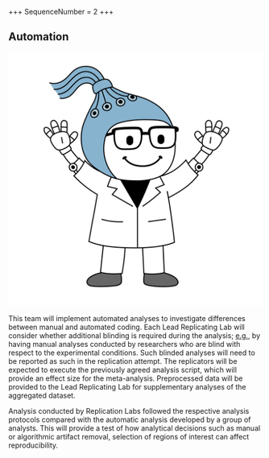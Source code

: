 +++
SequenceNumber = 2
+++
## Automation

![automation](/assets/images/stock/automation.png 'automation')


This team will implement automated analyses to investigate differences between manual and automated coding. Each Lead Replicating Lab will consider whether additional blinding is required during the analysis; [e.g.](https://www.sciencedirect.com/topics/psychology/fmri), by having manual analyses conducted by researchers who are blind with respect to the experimental conditions. Such blinded analyses will need to be reported as such in the replication attempt. The replicators will be expected to execute the previously agreed analysis script, which will provide an effect size for the meta-analysis. Preprocessed data will be provided to the Lead Replicating Lab for supplementary analyses of the aggregated dataset.

Analysis conducted by Replication Labs followed the respective analysis protocols compared with the automatic analysis developed by a group of analysts. This will provide a test of how analytical decisions such as manual or algorithmic artifact removal, selection of regions of interest can affect reproducibility.